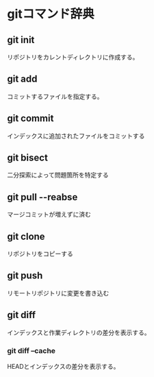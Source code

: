 # gitコマンド辞典

## git init
リポジトリをカレントディレクトリに作成する。

## git add
コミットするファイルを指定する。

## git commit
インデックスに追加されたファイルをコミットする

## git bisect
二分探索によって問題箇所を特定する

## git pull --reabse
マージコミットが増えずに済む

## git clone
リポジトリをコピーする

## git push
リモートリポジトリに変更を書き込む

## git diff
インデックスと作業ディレクトリの差分を表示する。

### git diff –cache
HEADとインデックスの差分を表示する。 
